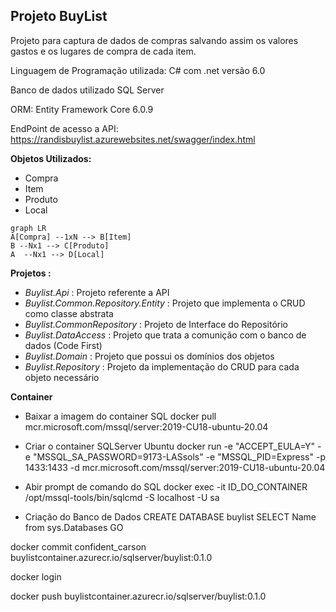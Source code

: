 
## Projeto BuyList
Projeto para captura de dados de compras salvando assim os valores gastos e os lugares de compra de cada item.

Linguagem de Programação utilizada: C# com .net versão 6.0 

Banco de dados utilizado SQL Server

ORM: Entity Framework Core 6.0.9

EndPoint de acesso a API: https://randisbuylist.azurewebsites.net/swagger/index.html

**Objetos Utilizados:**
 - Compra 
 - Item 
 - Produto 
 - Local


```mermaid
graph LR
A[Compra] --1xN --> B[Item]
B --Nx1 --> C[Produto]
A  --Nx1 --> D[Local]
```

**Projetos :**

 - *Buylist.Api* : Projeto referente a API 
 - *Buylist.Common.Repository.Entity* : Projeto que implementa o CRUD como classe abstrata 
 - *Buylist.CommonRepository*  :  Projeto de Interface do Repositório
 - *Buylist.DataAccess* : Projeto que trata a comunição com o banco de dados (Code First)
 - *Buylist.Domain* : Projeto que possui os domínios dos objetos
 - *Buylist.Repository* :  Projeto da implementação do CRUD para cada objeto necessário

**Container**
 - Baixar a imagem do container SQL
docker pull mcr.microsoft.com/mssql/server:2019-CU18-ubuntu-20.04

 - Criar o container SQLServer Ubuntu
docker run -e "ACCEPT_EULA=Y" -e "MSSQL_SA_PASSWORD=9173-LASsols" -e "MSSQL_PID=Express" -p 1433:1433 -d mcr.microsoft.com/mssql/server:2019-CU18-ubuntu-20.04

 - Abir prompt de comando do SQL
docker exec -it ID_DO_CONTAINER /opt/mssql-tools/bin/sqlcmd -S localhost -U sa

 - Criação do Banco de Dados
CREATE DATABASE buylist
SELECT Name from sys.Databases
GO

 docker commit confident_carson buylistcontainer.azurecr.io/sqlserver/buylist:0.1.0
 
 docker login
 
 docker push buylistcontainer.azurecr.io/sqlserver/buylist:0.1.0
